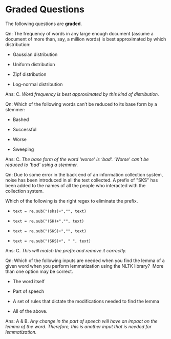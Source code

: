 # Graded Questions

The following questions are **graded**.

Qn: The frequency of words in any large enough document (assume a document of more than, say, a million words) is best approximated by which distribution:

- Gaussian distribution

- Uniform distribution

- Zipf distribution

- Log-normal distribution

Ans: C. *Word frequency is best approximated by this kind of distribution.*

Qn: Which of the following words can’t be reduced to its base form by a stemmer:

- Bashed

- Successful

- Worse

- Sweeping

Ans: C. *The base form of the word ‘worse’ is ‘bad’. ‘Worse’ can’t be reduced to ‘bad’ using a stemmer.*

Qn: Due to some error in the back end of an information collection system, noise has been introduced in all the text collected. A prefix of "SKS" has been added to the names of all the people who interacted with the collection system. 

Which of the following is the right regex to eliminate the prefix.

- `text = re.sub("(sks)+","", text)`

- `text = re.sub("(SK)+","", text)`

- `text = re.sub("(SKS)+","", text)`

- `text = re.sub("(SKS)+", " ", text)`

Ans: C. *This will match the prefix and remove it correctly.*

Qn: Which of the following inputs are needed when you find the lemma of a given word when you perform lemmatization using the NLTK library?  More than one option may be correct.

- The word itself 

- Part of speech 

- A set of rules that dictate the modifications needed to find the lemma

- All of the above.

Ans: A & B. *Any change in the part of speech will have an impact on the lemma of the word. Therefore, this is another input that is needed for lemmatization.*
